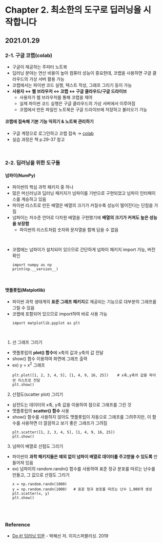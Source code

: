 # Chapter 2. 최소한의 도구로 딥러닝을 시작합니다

## 2021.01.29

### 2-1. 구글 코랩(colab)
- 구글이 제공하는 주피터 노트북
- 딥러닝 분야는 연산 비용이 높아 컴퓨터 성능이 중요한데, 코랩을 사용하면 구글 클라우드의 가상 서버 활용 가능
- 코랩에서는 파이썬 코드 실행, 텍스트 작성, 그래프 그리기 등이 가능
- **사용자 ↔ 웹 브라우저 ↔ 코랩 ↔ 구글 클라우드/구글 드라이브**
  - 사용자가 웹 브라우저를 통해 코랩을 제어
  - 실제 파이썬 코드 실행은 구글 클라우드의 가상 서버에서 이루어짐
  - 코랩에서 만든 파일인 노트북은 구글 드라이브에 저장하고 불러오기 가능


#### 코랩에 접속해 기본 기능 익히기 & 노트북 관리하기
- 구글 계정으로 로그인하고 코랩 접속 → [colab](https://colab.research.google.com/)
- 실습 과정은 책 p.29-37 참고

<br>

### 2-2. 딥러닝을 위한 도구들

#### 넘파이(NumPy)
- 파이썬의 핵심 과학 패키지 중 하나
- 많은 머신러닝과 딥러닝 패키지가 넘파이를 기반으로 구현되었고 넘파이 인터페이스를 계승하고 있음
- 파이썬 리스트로 만든 배열은 배열의 크기가 커질수록 성능이 떨어진다는 단점을 가짐
- 넘파이는 저수준 언어로 다차원 배열을 구현했기에 **배열의 크기가 커져도 높은 성능을 보장함**
  - 파이썬의 리스트처럼 숫자와 문자열을 함께 담을 수 없음

<br>

- 코랩에는 넘파이가 설치되어 있으므로 간단하게 넘파이 패키지 import 가능, 버전 확인
  ```
  import numpy as np
  print(np.__version__)
  ```

<br>

#### 맷플롯립(Matplotlib)
- 파이썬 과학 생태계의 **표준 그래프 패키지**로 제공되는 기능으로 대부분의 그래프를 그릴 수 있음
- 코랩에 포함되어 있으므로 import하여 바로 사용 가능
  ```
  import matplotlib.pyplot as plt
  ```

<br>

1. 선 그래프 그리기
- 맷플롯립의 **plot() 함수**에 x축의 값과 y축의 값 전달
- show() 함수 이용하여 화면에 그래프 출력
- ex) y = x<sup>2</sup> 그래프
  ```
  plt.plot([1, 2, 3, 4, 5], [1, 4, 9, 16, 25])    # x축,y축의 값을 파이썬 리스트로 전달
  plt.show()
  ```

2. 산점도(scatter plot) 그리기
- 삼전도는 데이터의 x축, y축 값을 이용하여 점으로 그래프를 그린 것
- 맷플롯립의 **scatter() 함수** 사용
- show() 함수를 사용하지 않아도 맷플롯립이 자동으로 그래프를 그려주지만, 이 함수를 사용하면 더 깔끔하고 보기 좋은 그래프가 그려짐
  ```
  plt.scatter([1, 2, 3, 4, 5], [1, 4, 9, 16, 25])
  plt.show()
  ```

3. 넘파이 배열로 산점도 그리기
- 파이썬의 **과학 패키지들은 예외 없이 넘파이 배열로 데이터를 주고받을 수 있도록** 만들어져 있음
- ex) 넘파이의 random.randn() 함수를 사용하여 표준 정규 분포를 따르는 난수를 만들고, 그 값으로 산점도 그리기
  ```
  x = np.random.randn(1000)
  y = np.random.randn(1000)   # 표준 정규 분포를 따르는 난수 1,000개 생성
  plt.scatter(x, y)
  plt.show()
  ```

<br>
<br>

### Reference
- [Do it! 딥러닝 입문](http://www.yes24.com/Product/Goods/78896574?OzSrank=2) - 박해선 저. 이지스퍼블리싱. 2019